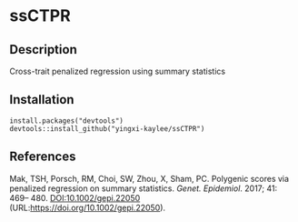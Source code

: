 # ssCTPR

## Description

Cross-trait penalized regression using summary statistics

## Installation

    install.packages("devtools")
    devtools::install_github("yingxi-kaylee/ssCTPR")
    
## References

Mak, TSH, Porsch, RM, Choi, SW, Zhou, X, Sham, PC. Polygenic scores via penalized regression on summary statistics. *Genet. Epidemiol*. 2017; 41: 469– 480.
<DOI:10.1002/gepi.22050>
(URL:<https://doi.org/10.1002/gepi.22050>).
